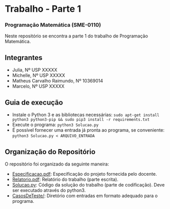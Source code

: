 # Trabalho - Parte 1
### Programação Matemática (SME-0110)
Neste repositório se encontra a parte 1 do trabalho de Programação Matemática.

## Integrantes
* Julia, Nº USP XXXXX
* Michelle, Nº USP XXXXX
* Matheus Carvalho Raimundo, Nº 10369014
* Marcelo, Nº USP XXXXX

## Guia de execução

* Instale o Python 3 e as bibliotecas necessárias:
```sudo apt-get install python3 python3-pip && sudo pip3 install -r requirements.txt```
* Execute o programa:
```python3 Solucao.py```
* É possível fornecer uma entrada já pronta ao programa, se conveniente:
```python3 Solucao.py < ARQUIVO_ENTRADA```
## Organização do Repositório
O repositório foi organizado da seguinte maneira:
* [Especificacao.pdf](Especificacao.pdf): Especificação do projeto fornecida pelo docente.
* [Relatorio.pdf](Relatorio.pdf): Relatório do trabalho (parte escrita).
* [Solucao.py](Solucao.py): Código da solução do trabalho (parte de codificação). Deve ser executado através do python3.
* [CasosDeTeste/](CasosDeTeste): Diretório com entradas em formato adequado para o programa.

